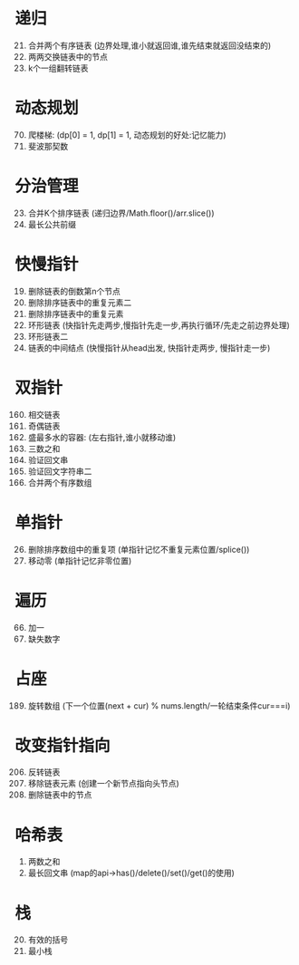# 递归
21. 合并两个有序链表 (边界处理,谁小就返回谁,谁先结束就返回没结束的)
24. 两两交换链表中的节点
25. k个一组翻转链表


# 动态规划
70. 爬楼梯: (dp[0] = 1, dp[1] = 1, 动态规划的好处:记忆能力)
509. 斐波那契数


# 分治管理
23. 合并K个排序链表 (递归边界/Math.floor()/arr.slice())
14. 最长公共前缀


# 快慢指针
19. 删除链表的倒数第n个节点
82. 删除排序链表中的重复元素二
83. 删除排序链表中的重复元素
141. 环形链表 (快指针先走两步,慢指针先走一步,再执行循环/先走之前边界处理)
142. 环形链表二
876. 链表的中间结点 (快慢指针从head出发, 快指针走两步, 慢指针走一步)

# 双指针
160. 相交链表
328. 奇偶链表
11. 盛最多水的容器: (左右指针,谁小就移动谁)
15. 三数之和
125. 验证回文串
680. 验证回文字符串二
88. 合并两个有序数组


# 单指针
26. 删除排序数组中的重复项 (单指针记忆不重复元素位置/splice())
183. 移动零 (单指针记忆非零位置)


# 遍历
66. 加一
268. 缺失数字

# 占座
189. 旋转数组 (下一个位置(next + cur) % nums.length/一轮结束条件cur===i)

# 改变指针指向
206. 反转链表
203. 移除链表元素 (创建一个新节点指向头节点)
237. 删除链表中的节点


# 哈希表
1. 两数之和
2. 最长回文串 (map的api->has()/delete()/set()/get()的使用)


# 栈
20. 有效的括号
155. 最小栈


